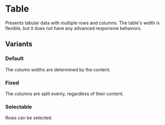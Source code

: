# Table
Presents tabular data with multiple rows and columns. The table's width is flexible, but it does not have any advanced responsive behaviors.

## Variants

### Default
The column widths are determined by the content.
<!---
{{> Table props=TableExampleModel}}
--->

### Fixed
The columns are split evenly, regardless of their content.
<!---
{{> Table props=TableFixedExampleModel}}
--->

### Selectable
Rows can be selected.
<!---
{{> Table props=TableSelectableExampleModel}}
--->

<!---
{{> TableExampleJS }}
--->
